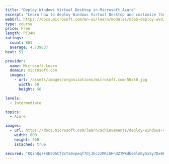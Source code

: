 ```yaml
---
title: "Deploy Windows Virtual Desktop in Microsoft Azure"
excerpt: "Learn how to deploy Windows Virtual Desktop and customize the workspace for your users."
webUrl: https://docs.microsoft.com/en-us/learn/modules/m365-deploy-wvd/
type: course
price: Free
length: PT34M
ratings:
  count: 861
  average: 4.739837
heat: 51

provider:
  name: Microsoft Learn
  domain: microsoft.com
  images:
    - url: /assets/images/organizations/microsoft.com-50x50.jpg
      width: 50
      height: 50

levels:
  - Intermediate

topics:
  - Azure

images:
  - url: https://docs.microsoft.com/learn/achievements/deploy-windows-virtual-desktop-social.png
    width: 800
    height: 400
    isCached: true

secured: "KQznQqs+SE5QhCfZsYa9vpeqf7OjJbczzMRihHhdZTWkdbe6lm0ySxSy7DxB6KmzqbXUsmP+bh/mERbtD7BfloH7s70yng15Ce7ma6NClGCXwyJ54ucvui3mehRgoqD1p5Qg4gabZXWxrt6GZOhiGjVLyuJVnm1PBDJnxAjirVIZpZflcoS1MoypgxmOnihYJpvqw1iwSSX23dffvCy9kl9myqENAfLM5yfE7+Vi6grnlfONgy84+jbHkUjsAMZtaUTjBbD+SeN8hRvUqmUT1GjYepAM4XGUpgUoMFN0e+JgTA4x94zdJ2J0wZlSZ96ZEeJ5MZXlfJTtalL4SSFANnsSs5E9I9gJ7sIUvveCITVRo03gq6K+YPhUPguoLI80s0YbO0+n28oYY1AjIiZSgMa7VZZuYYffJ9u53C7by1Y=;fK2lIZh8wIXvuOKYci/31w=="
---
```


